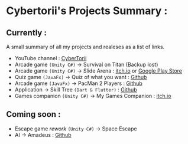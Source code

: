 # Cybertorii's Projects Summary :
## Currently :
A small summary of all my projects and realeses as a list of links.
- YouTube channel : [CyberTorii](https://www.youtube.com/channel/UCCHZRtEp3Ac9402OL-5KhLg)
- Arcade game `(Unity C#)` -> Survival on Titan (Backup lost)
- Arcade game `(Unity C#)` -> Slide Arena : [itch.io](https://cybertorii.itch.io/slide-arena) or [Google Play Store](https://play.google.com/store/apps/details?id=com.CyberTorii.SlideArena)
- Quiz game `(JavaFx)` -> Quiz of what you want : [Github](https://github.com/CyberTorii/Quiz-of-what-you-want)
- Arcade game `(JavaFx)` -> PacMan 2 Players : [Github](https://github.com/CyberTorii/PACMAN-2-PLAYERS)
- Application -> Skill Tree `(Dart & Flutter)` : [Github](https://github.com/CyberTorii/Skill-Tree)
- Games companion `(Unity C#)` -> My Games Companion : [itch.io](https://cybertorii.itch.io/my-games-companion)
## Coming soon :
- Escape game *rework* `(Unity C#)` -> Space Escape
- AI -> Amadeus : [Github](https://github.com/CyberTorii/Amadeus)
